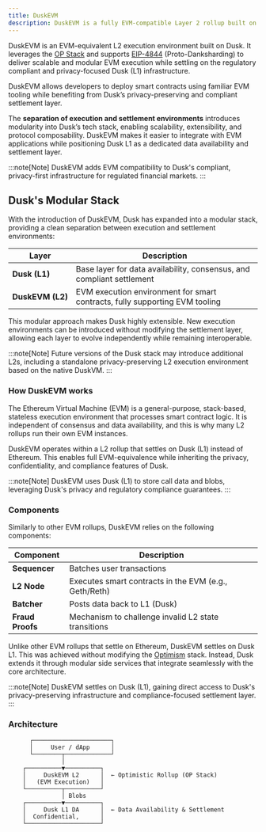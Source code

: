 ```yaml
---
title: DuskEVM
description: DuskEVM is a fully EVM-compatible Layer 2 rollup built on the Dusk Network. Powered by the OP Stack and EIP-4844 (Proto-Danksharding), it enables developers to leverage Ethereum tooling while settling on Dusk L1’s compliant, privacy-preserving infrastructure.
---
```


DuskEVM is an EVM-equivalent L2 execution environment built on Dusk. It leverages the <a href="https://docs.optimism.io/stack/getting-started" target="_blank">OP Stack</a> and supports <a href="https://www.eip4844.com/" target="_blank">EIP-4844</a> (Proto-Danksharding) to deliver scalable and modular EVM execution while settling on the regulatory compliant and privacy-focused Dusk (L1) infrastructure.

DuskEVM allows developers to deploy smart contracts using familiar EVM tooling while benefiting from Dusk’s privacy-preserving and compliant settlement layer. 

The **separation of execution and settlement environments** introduces modularity into Dusk’s tech stack, enabling scalability, extensibility, and protocol composability. DuskEVM makes it easier to integrate with EVM applications while positioning Dusk L1 as a dedicated data availability and settlement layer. 

:::note[Note]
DuskEVM adds EVM compatibility to Dusk's compliant, privacy-first infrastructure for regulated financial markets.
:::



## Dusk's Modular Stack

With the introduction of DuskEVM, Dusk has expanded into a modular stack, providing a clean separation between execution and settlement environments:

| Layer                 | Description                                                                 |
|-----------------------|-----------------------------------------------------------------------------|
| **Dusk (L1)**          | Base layer for data availability, consensus, and compliant settlement      |
| **DuskEVM&nbsp;(L2)** | EVM execution environment for smart contracts, fully supporting EVM tooling |


This modular approach makes Dusk highly extensible. New execution environments can be introduced without modifying the settlement layer, allowing each layer to evolve independently while remaining interoperable.

:::note[Note]
Future versions of the Dusk stack may introduce additional L2s, including a standalone privacy-preserving L2 execution environment based on the native DuskVM.
:::


### How DuskEVM works
The Ethereum Virtual Machine (EVM) is a general-purpose, stack-based, stateless execution environment that processes smart contract logic. It is independent of consensus and data availability, and this is why many L2 rollups run their own EVM instances.

DuskEVM operates within a L2 rollup that settles on Dusk (L1) instead of Ethereum. This enables full EVM-equivalence while inheriting the privacy, confidentiality, and compliance features of Dusk.

:::note[Note]
DuskEVM uses Dusk (L1) to store call data and blobs, leveraging Dusk's privacy and regulatory compliance guarantees.
:::

### Components

Similarly to other EVM rollups, DuskEVM relies on the following components:

| Component       | Description                                                             |
|----------------|-------------------------------------------------------------------------|
| **Sequencer**   | Batches user transactions                                               |
| **L2 Node**     | Executes smart contracts in the EVM (e.g., Geth/Reth)                   |
| **Batcher**     | Posts data back to L1 (Dusk)                                            |
| **Fraud Proofs**| Mechanism to challenge invalid L2 state transitions                     |

Unlike other EVM rollups that settle on Ethereum, DuskEVM settles on Dusk L1. This was achieved without modifying the <a href="https://github.com/ethereum-optimism/optimism" target="_blank">Optimism</a> stack. Instead, Dusk extends it through modular side services that integrate seamlessly with the core architecture.

:::note[Note]
DuskEVM settles on Dusk (L1), gaining direct access to Dusk's privacy-preserving infrastructure and compliance-focused settlement layer.
:::

### Architecture

          ┌──────────────────────┐
          │     User / dApp      │
          └────────┬─────────────┘
                   │
        ┌──────────▼──────────┐
        │     DuskEVM L2      │  ← Optimistic Rollup (OP Stack)
        │   (EVM Execution)   │
        └──────────┬──────────┘
                   │ Blobs
        ┌──────────▼──────────┐
        │     Dusk L1 DA      │  ← Data Availability & Settlement
        │  Confidential,      │
        └─────────────────────┘

